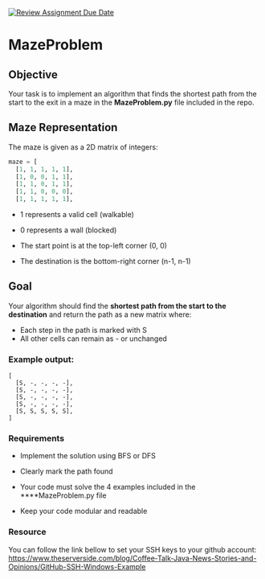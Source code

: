 [![Review Assignment Due Date](https://classroom.github.com/assets/deadline-readme-button-22041afd0340ce965d47ae6ef1cefeee28c7c493a6346c4f15d667ab976d596c.svg)](https://classroom.github.com/a/EU06KJG-)

# MazeProblem

## Objective

Your task is to implement an algorithm that finds the shortest path from the start to the exit in a maze in the **MazeProblem.py** file included in the repo.

## Maze Representation

The maze is given as a 2D matrix of integers:

```python
maze = [
  [1, 1, 1, 1, 1],
  [1, 0, 0, 1, 1],
  [1, 1, 0, 1, 1],
  [1, 1, 0, 0, 0],
  [1, 1, 1, 1, 1],
```

- 1 represents a valid cell (walkable)

- 0 represents a wall (blocked)

- The start point is at the top-left corner (0, 0)

- The destination is the bottom-right corner (n-1, n-1)


## Goal

Your algorithm should find the **shortest path from the start to the destination** and return the path as a new matrix where:

- Each step in the path is marked with S
- All other cells can remain as - or unchanged

### Example output:
```
[
  [S, -, -, -, -],
  [S, -, -, -, -],
  [S, -, -, -, -],
  [S, -, -, -, -],
  [S, S, S, S, S],
]
```

### Requirements

  - Implement the solution using BFS or DFS

  - Clearly mark the path found

  - Your code must solve the 4 examples included in the ****MazeProblem.py file

  - Keep your code modular and readable


### Resource
You can follow the link bellow to set your SSH keys to your github account:
https://www.theserverside.com/blog/Coffee-Talk-Java-News-Stories-and-Opinions/GitHub-SSH-Windows-Example 
